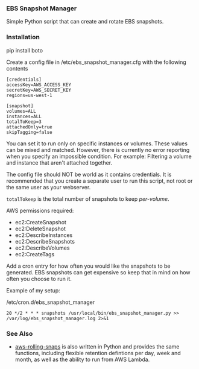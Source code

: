 ### EBS Snapshot Manager

Simple Python script that can create and rotate EBS snapshots.


### Installation

pip install boto

Create a config file in /etc/ebs_snapshot_manager.cfg with the following contents

```
[credentials]
accessKey=AWS_ACCESS_KEY
secretKey=AWS_SECRET_KEY
regions=us-west-1

[snapshot]
volumes=ALL
instances=ALL
totalToKeep=3
attachedOnly=true
skipTagging=false
```

You can set it to run only on specific instances or volumes.  These values can be mixed and matched. However, there is currently no error reporting when you specify an impossible condition.  For example:  Filtering a volume and instance that aren't attached together.

The config file should NOT be world as it contains credentials.  It is recommended that you create a separate user to run this script, not root or the same user as your webserver.

`totalTokeep` is the total number of snapshots to keep *per-volume*.

AWS permissions required: 

  * ec2:CreateSnapshot
  * ec2:DeleteSnapshot
  * ec2:DescribeInstances
  * ec2:DescribeSnapshots
  * ec2:DescribeVolumes
  * ec2:CreateTags

Add a cron entry for how often you would like the snapshots to be generated.  EBS snapshots can get expensive so keep that in mind on how often you choose to run it.

Example of my setup:

/etc/cron.d/ebs_snapshot_manager

```
20 */2 * * * snapshots /usr/local/bin/ebs_snapshot_manager.py >> /var/log/ebs_snapshot_manager.log 2>&1
```

### See Also
 
 * [aws-rolling-snaps](https://github.com/strofimovsky/aws-rolling-snaps) is also written in Python and provides the same functions, including flexible retention defintions per day, week and month, as well as the ability to run from AWS Lambda. 
